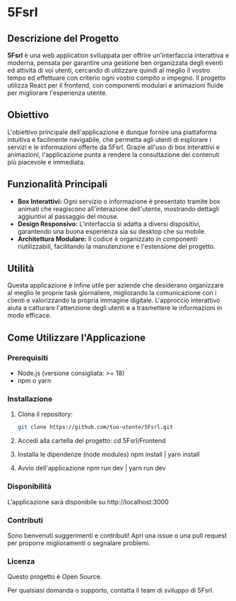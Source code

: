 # 5Fsrl

## Descrizione del Progetto

**5Fsrl** è una web application sviluppata per offrire un'interfaccia interattiva e moderna, pensata per garantire una gestione ben organizzata 
degli eventi ed attività di voi utenti, cercando di utilizzare quindi al meglio il vostro tempo ed effettuare con criterio ogni vostro compito o impegno. Il progetto utilizza React per il frontend, con componenti modulari e animazioni fluide per migliorare l'esperienza utente.

## Obiettivo

L'obiettivo principale dell'applicazione è dunque fornire una piattaforma intuitiva e facilmente navigabile, che permetta agli utenti di esplorare i servizi e le informazioni offerte da 5Fsrl. Grazie all'uso di box interattivi e animazioni, l'applicazione punta a rendere la consultazione dei contenuti più piacevole e immediata.

## Funzionalità Principali

- **Box Interattivi:** Ogni servizio o informazione è presentato tramite box animati che reagiscono all'interazione dell'utente, mostrando dettagli aggiuntivi al passaggio del mouse.
- **Design Responsivo:** L'interfaccia si adatta a diversi dispositivi, garantendo una buona esperienza sia su desktop che su mobile.
- **Architettura Modulare:** Il codice è organizzato in componenti riutilizzabili, facilitando la manutenzione e l'estensione del progetto.

## Utilità

Questa applicazione è infine utile per aziende che desiderano organizzare al meglio le proprie task giornaliere, migliorando la comunicazione con i clienti e valorizzando la propria immagine digitale. L'approccio interattivo aiuta a catturare l'attenzione degli utenti e a trasmettere le informazioni in modo efficace.

## Come Utilizzare l'Applicazione

### Prerequisiti

- Node.js (versione consigliata: >= 18)
- npm o yarn

### Installazione

1. Clona il repository:
   ```sh
   git clone https://github.com/tuo-utente/5Fsrl.git

2. Accedi alla cartella del progetto:
    cd 5Fsrl/Frontend

3. Installa le dipendenze (node modules)
    npm install | yarn install

4. Avvio dell'applicazione
    npm run dev | yarn run dev

### Disponibilità

L'applicazione sarà disponibile su http://localhost:3000

### Contributi
Sono benvenuti suggerimenti e contributi! Apri una issue o una pull request per proporre miglioramenti o segnalare problemi.

### Licenza
Questo progetto è Open Source.

Per qualsiasi domanda o supporto, contatta il team di sviluppo di 5Fsrl.